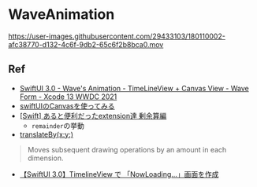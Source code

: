 # WaveAnimation

https://user-images.githubusercontent.com/29433103/180110002-afc38770-d132-4c6f-9db2-65c6f2b8bca0.mov

## Ref
- [SwiftUI 3\.0 \- Wave's Animation \- TimeLineView \+ Canvas View \- Wave Form \- Xcode 13 WWDC 2021](https://www.youtube.com/watch?v=qHGpf4fmjrA)
- [swiftUIのCanvasを使ってみる](https://tech.unifa-e.com/entry/2021/12/20/000000)
- [\[Swift\] あると便利だったextension達 剰余算編](https://dev.classmethod.jp/articles/utility-extension-remainder/)
    - `remainder`の挙動
- [translateBy\(x:y:\)](https://developer.apple.com/documentation/swiftui/graphicscontext/translateby(x:y:))

>Moves subsequent drawing operations by an amount in each dimension.

- [【SwiftUI 3\.0】TimelineView で 「NowLoading…」画面を作成](https://www.yururiwork.net/archives/2005)
